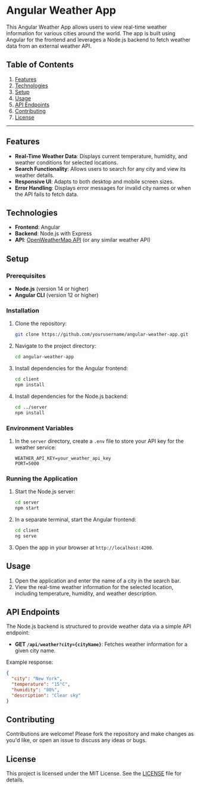 # Angular Weather App

This Angular Weather App allows users to view real-time weather information for various cities around the world. The app is built using Angular for the frontend and leverages a Node.js backend to fetch weather data from an external weather API.

## Table of Contents

1. [Features](#features)
2. [Technologies](#technologies)
3. [Setup](#setup)
4. [Usage](#usage)
5. [API Endpoints](#api-endpoints)
6. [Contributing](#contributing)
7. [License](#license)

---

## Features

- **Real-Time Weather Data**: Displays current temperature, humidity, and weather conditions for selected locations.
- **Search Functionality**: Allows users to search for any city and view its weather details.
- **Responsive UI**: Adapts to both desktop and mobile screen sizes.
- **Error Handling**: Displays error messages for invalid city names or when the API fails to fetch data.

## Technologies

- **Frontend**: Angular
- **Backend**: Node.js with Express
- **API**: [OpenWeatherMap API](https://openweathermap.org/api) (or any similar weather API)

## Setup

### Prerequisites

- **Node.js** (version 14 or higher)
- **Angular CLI** (version 12 or higher)

### Installation

1. Clone the repository:
   ```bash
   git clone https://github.com/yourusername/angular-weather-app.git
   ```
   
2. Navigate to the project directory:
   ```bash
   cd angular-weather-app
   ```

3. Install dependencies for the Angular frontend:
   ```bash
   cd client
   npm install
   ```

4. Install dependencies for the Node.js backend:
   ```bash
   cd ../server
   npm install
   ```

### Environment Variables

1. In the `server` directory, create a `.env` file to store your API key for the weather service:
   ```env
   WEATHER_API_KEY=your_weather_api_key
   PORT=5000
   ```

### Running the Application

1. Start the Node.js server:
   ```bash
   cd server
   npm start
   ```

2. In a separate terminal, start the Angular frontend:
   ```bash
   cd client
   ng serve
   ```

3. Open the app in your browser at `http://localhost:4200`.

## Usage

1. Open the application and enter the name of a city in the search bar.
2. View the real-time weather information for the selected location, including temperature, humidity, and weather description.

## API Endpoints

The Node.js backend is structured to provide weather data via a simple API endpoint:

- **GET `/api/weather?city={cityName}`**: Fetches weather information for a given city name.

Example response:
```json
{
  "city": "New York",
  "temperature": "15°C",
  "humidity": "80%",
  "description": "Clear sky"
}
```

## Contributing

Contributions are welcome! Please fork the repository and make changes as you'd like, or open an issue to discuss any ideas or bugs.

## License

This project is licensed under the MIT License. See the [LICENSE](LICENSE) file for details.
